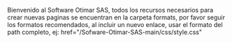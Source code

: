 Bienvenido al Software Otimar SAS, todos los recursos necesarios para crear nuevas paginas se encuentran en la carpeta formats, por favor seguir los formatos recomendados, al incluir un nuevo enlace, usar el formato del path completo, ej:  href="/Sofware-Otimar-SAS-main/css/style.css"